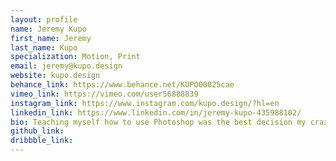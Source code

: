 ```yaml
---
layout: profile 
name: Jeremy Kupo
first_name: Jeremy
last_name: Kupo
specialization: Motion, Print
email: jeremy@kupo.design
website: kupo.design
behance_link: https://www.behance.net/KUPO00025cae
vimeo_link: https://vimeo.com/user56888839
instagram_link: https://www.instagram.com/kupo.design/?hl=en
linkedin_link: https://www.linkedin.com/in/jeremy-kupo-435988102/
bio: Teaching myself how to use Photoshop was the best decision my crazy 14 year old self could've made because it brought me to where I am today
github_link: 
dribbble_link: 
---
```

